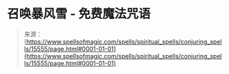 <!--yml

category: 未分类

date: 2024-06-12 18:55:03

-->

# 召唤暴风雪 - 免费魔法咒语

> 来源：[https://www.spellsofmagic.com/spells/spiritual_spells/conjuring_spells/15555/page.html#0001-01-01](https://www.spellsofmagic.com/spells/spiritual_spells/conjuring_spells/15555/page.html#0001-01-01)
